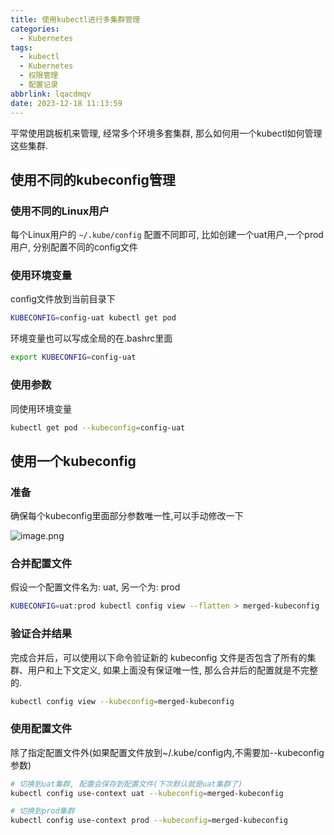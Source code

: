 ```yaml
---
title: 使用kubectl进行多集群管理
categories:
  - Kubernetes
tags:
  - kubectl
  - Kubernetes
  - 权限管理
  - 配置记录
abbrlink: lqacdmqv
date: 2023-12-18 11:13:59
---
```

平常使用跳板机来管理, 经常多个环境多套集群, 那么如何用一个kubectl如何管理这些集群.

## 使用不同的kubeconfig管理

### 使用不同的Linux用户

每个Linux用户的 `~/.kube/config` 配置不同即可, 比如创建一个uat用户,一个prod用户, 分别配置不同的config文件

### 使用环境变量

config文件放到当前目录下
```bash
KUBECONFIG=config-uat kubectl get pod
```
环境变量也可以写成全局的在.bashrc里面

```sh
export KUBECONFIG=config-uat
```

### 使用参数

同使用环境变量
```bash
kubectl get pod --kubeconfig=config-uat
```


## 使用一个kubeconfig

### 准备

确保每个kubeconfig里面部分参数唯一性,可以手动修改一下

![image.png](https://s3.babudiu.com/iuxt//images/202312181126408.png)

### 合并配置文件

假设一个配置文件名为: uat, 另一个为: prod

```bash
KUBECONFIG=uat:prod kubectl config view --flatten > merged-kubeconfig
```

### 验证合并结果

完成合并后，可以使用以下命令验证新的 kubeconfig 文件是否包含了所有的集群、用户和上下文定义, 如果上面没有保证唯一性, 那么合并后的配置就是不完整的.

```bash
kubectl config view --kubeconfig=merged-kubeconfig
```

### 使用配置文件

除了指定配置文件外(如果配置文件放到~/.kube/config内,不需要加--kubeconfig参数)
```bash
# 切换到uat集群, 配置会保存到配置文件(下次默认就是uat集群了)
kubectl config use-context uat --kubeconfig=merged-kubeconfig

# 切换到prod集群
kubectl config use-context prod --kubeconfig=merged-kubeconfig
```
